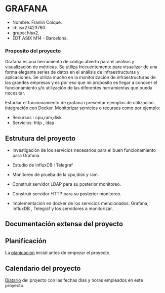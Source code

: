 # GRAFANA

- Nombre: Franlin Colque.
- id: isx27423760.
- grupo: hisx2.
- EDT ASIX M14 - Barcelona.

### Proposito del proyecto

Grafana es una herramienta de código abierto para el análisis y visualización de métricas. 
Se utiliza frecuentemente para visualizar de una forma elegante series de datos en el análisis de infraestructuras y aplicaciones.
Se utiliza mucho en la monitorización de infraestructuras de las grandes empresas y es por eso que mi proposito es llegar a conocer 
el funcionamiento y/o utilización de las diferentes herramientas que pueda necesitar.

Estudiar el funcionamiento de grafana i presentar ejemplos de utilización. Integración con Docker. Monitorizar servicios o recursos como por ejemplo:

* Recursos : cpu,ram,disk
* Servicios: http , ldap

## Estrutura del proyecto

- Investigación de los servicios necesarios para el buen funcionamiento para Grafana.

- Estudio de InfluxDB i Telegraf

- Monitoreo de prueba de la cpu,disk y ram.

- Construir servidor LDAP para su posterior monitoreo.

- Construir servidor HTTP para su posterior monitoreo.

- Implementación en docker de los servicios mencionados: Grafana, InfluxDB , Telegraf y los servidores a monitorizar.

## Documentación extensa del proyecto

## Planificación 

La [planicación](https://github.com/isx27423760/projecte-franlin/blob/master/Documentation/planificacio.md) inicial antes de empezar el proyecto.

## Calendario del proyecto

[Diatario](https://github.com/isx27423760/projecte-franlin/blob/master/Documentation/dietari.md) del projecto con las fechas dias y horas empleados en este proyecto.


 
